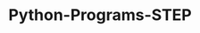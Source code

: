 # Python-Programs-STEP
       
  
                
                   
                   
                              
         
  
